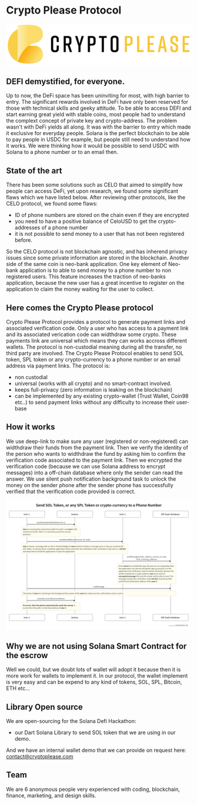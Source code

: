 # Crypto Please Protocol

![Logo](HORIZONTAL-Black-Gold.png)

## DEFI demystified, for everyone.

Up to now, the DeFi space has been uninviting for most, with high barrier to entry. The significant rewards involved in DeFi have only been reserved for those with technical skills and geeky attitude. To be able to access DEFI and start earning great yield with stable coins, most people had to understand the complext concept of private key and crypto-address. The problem wasn't with DeFi yields all along. It was with the barrier to entry which made it exclusive for everyday people.
Solana is the perfect blockchain to be able to pay people in USDC for example, but people still need to understand how it works.
We were thinking how it would be possible to send USDC with Solana to a phone number or to an email then.

## State of the art
There has been some solutions such as CELO that aimed to simplify how people can access DeFi, yet upon research, we found some significant flaws which we have listed below. After reviewing other protocols, like the CELO protocol, we found some flaws:
- ID of phone numbers are stored on the chain even if they are encrypted
- you need to have a positive balance of CeloUSD to get the crypto-addresses of a phone number
- it is not possible to send money to a user that has not been registered before.

So the CELO protocol is not blockchain agnostic, and has inherend privacy issues since some private information are stored in the blockchain.
Another side of the same coin is neo-bank application. One key element of Neo-bank application is to able to send money to a phone number to non registered users. This feature increases the traction of neo-banks application, because the new user has a great incentive to register on the application to claim the money waiting for the user to collect.

## Here comes the Crypto Please protocol
Crypto Please Protocol provides a protocol to generate payment links and associated verification code. Only a user who has access to a payment link and its associated verication code can widthdraw some crypto. These payments link are universal which means they can works accross different wallets. The protocol is non-custodial meaning during all the transfer, no third party are involved.
The Crypto Please Protocol enables to send SOL token, SPL token or any crypto-currency to a phone number or an email address via payment links. The protocol is:
- non custodial
- universal (works with all crypto) and no smart-contract involved.
- keeps full-privacy (zero information is leaking on the blockchain)
- can be implemented by any existing crypto-wallet (Trust Wallet, Coin98 etc..) to send payment links without any difficulty to increase their user-base

## How it works
We use deep-link to make sure any user (registered or non-registered) can widthdraw their funds from the payment link. Then we verify the identity of the person who wants to widthdraw the fund by asking him to confirm the verification code associated to the payment link. Then we encrypted the verification code (because we can use Solana address to encrypt messages) into a off-chain database where only the sender can read the answer. We use silent push notification background task to unlock the money on the sender phone after the sender phone has successfully verified that the verification code provided is correct.

![Schema](52a7fdfc4a40bb32eeae7529e6385813.png)

## Why we are not using Solana Smart Contract for the escrow
Well we could, but we doubt lots of wallet will adopt it because then it is more work for wallets to implement it. In our protocol, the wallet implement is very easy and can be expend to any kind of tokens, SOL, SPL, Bitcoin, ETH etc...

## Library Open source
We are open-sourcing for the Solana Defi Hackathon:
- our Dart Solana Library to send SOL token that we are using in our demo.

And we have an internal wallet demo that we can provide on request here: contact@cryptoplease.com

## Team
We are 6 anonymous people very experienced with coding, blockchain, finance, marketing, and design skills.
